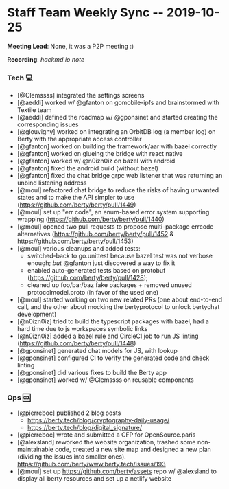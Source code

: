 # Staff Team Weekly Sync -- 2019-10-25

**Meeting Lead**: None, it was a P2P meeting :)

**Recording**: _hackmd.io note_


### Tech :computer:

* [@Clemssss] integrated the settings screens
* [@aeddi] worked w/ @gfanton on gomobile-ipfs and brainstormed with Textile team 
* [@aeddi] defined the roadmap w/ @gponsinet and started creating the corresponding issues
* [@glouvigny] worked on integrating an OrbitDB log (a member log) on Berty with the appropriate access controller 
* [@gfanton] worked on building the framework/aar with bazel correctly
* [@gfanton] worked on glueing the bridge with react native 
* [@gfanton] worked w/ @n0izn0iz on bazel with android 
* [@gfanton] fixed the android build (without bazel) 
* [@gfanton] fixed the chat bridge grpc web listener that was returning an unbind listening address
* [@moul] refactored chat bridge to reduce the risks of having unwanted states and to make the API simpler to use (https://github.com/berty/berty/pull/1449)
* [@moul] set up "err code", an enum-based error system supporting wrapping (https://github.com/berty/berty/pull/1440)
* [@moul] opened two pull requests to propose multi-package errcode alternatives (https://github.com/berty/berty/pull/1452 & https://github.com/berty/berty/pull/1453)
* [@moul] various cleanups and added tests: 
  * switched-back to go.unittest because bazel test was not verbose enough; _but_ @gfanton just discovered a way to fix it
  * enabled auto-generated tests based on protobuf (https://github.com/berty/berty/pull/1428);
  * cleaned up foo/bar/baz fake packages + removed unused protocolmodel.proto (in favor of the used one)
* [@moul] started working on two new related PRs (one about end-to-end call, and the other about mocking the bertyprotocol to unlock bertychat development)
* [@n0izn0iz] tried to build the typescript packages with bazel, had a hard time due to js workspaces symbolic links
* [@n0izn0iz] added a bazel rule and CircleCI job to run JS linting (https://github.com/berty/berty/pull/1448)
* [@gponsinet] generated chat models for JS, with lookup
* [@gponsinet] configured CI to verify the generated code and check linting
* [@gponsinet] did various fixes to build the Berty app 
* [@gponsinet] worked w/ @Clemssss on reusable components


### Ops :cool:

* [@pierreboc] published 2 blog posts
  * https://berty.tech/blog/cryptography-daily-usage/ 
  * https://berty.tech/blog/digital_signature/ 
* [@pierreboc] wrote and submitted a CFP for OpenSource.paris 
* [@alexsland] reworked the website organization, trashed some non-maintainable code, created a new site map and designed a new plan (dividing the issues into smaller ones). https://github.com/berty/www.berty.tech/issues/193  
* [@moul] set up https://github.com/berty/assets repo w/ @alexsland to display all berty resources and set up a netlify website

